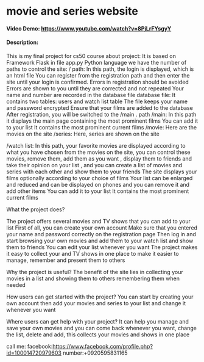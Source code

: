 # movie and series website
#### Video Demo: <https://www.youtube.com/watch?v=8PjLrFYsgyY>
#### Description:

This is my final project for cs50 course
about project:
It is based on Framework Flask
in file app.py
Python language we have the number of paths to control the site:
/ path:
In this path, the login is displayed, which is an html file
You can register from the registration path and then enter the site until your login is confirmed. Errors in registration should be avoided
Errors are shown to you until they are corrected and not repeated
Your name and number are recorded in the database file
database file:
It contains two tables: users and watch list table
The file keeps your name and password encrypted
Ensure that your films are added to the database
After registration, you will be switched to the /main . path
/main:
In this path it displays the main page containing the most prominent films
You can add it to your list
It contains the most prominent current films
/movie:
Here are the movies on the site
/series:
Here, series are shown on the site

/watch list:
In this path, your favorite movies are displayed according
to what you have chosen from the movies on the site,
you can control these movies, remove them, add them as you want
, display them to friends and
take their opinion on your list
, and you can create a list of movies and series with each other
and show them to your friends
The site displays your films optionally according to your choice of films
Your list can be enlarged and reduced and can be displayed on phones and you can remove it and add other items
You can add it to your list
It contains the most prominent current films







What the project does?

The project offers several movies and TV shows that you can add to your list
First of all, you can create your own account
Make sure that you entered your name and password correctly on the registration page
Then log in and start browsing your own movies and add them to your watch list and show them to friends
You can edit your list whenever you want
The project makes it easy to collect your
and TV shows in one place to make it easier to manage,
remember and present them to others



Why the project is useful?
The benefit of the site lies in collecting your
movies in a list and showing them to others
remembering them when needed




How users can get started with the project?
You can start by creating your own account
then add your movies
and series to your list and change it whenever you want


Where users can get help with your project?
It can help you manage and save your own movies
and you can come back whenever you want,
change the list, delete and add,
this collects your movies and shows in one place



call me:
facebook:https://www.facebook.com/profile.php?id=100014720979603
number:+0920595831165

